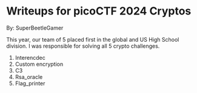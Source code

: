 # Writeups for picoCTF 2024 Cryptos

By: SuperBeetleGamer

This year, our team of 5 placed first in the global and US High School division. I was responsible for solving all 5 crypto challenges.

1. Interencdec
2. Custom encryption
3. C3
4. Rsa_oracle
5. Flag_printer